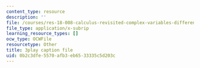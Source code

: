 ```yaml
---
content_type: resource
description: ''
file: /courses/res-18-008-calculus-revisited-complex-variables-differential-equations-and-linear-algebra-fall-2011/0b2c3dfe5570afb3eb6533335c5d203c_l59IX58Wce8.srt
file_type: application/x-subrip
learning_resource_types: []
ocw_type: OCWFile
resourcetype: Other
title: 3play caption file
uid: 0b2c3dfe-5570-afb3-eb65-33335c5d203c
---
```


